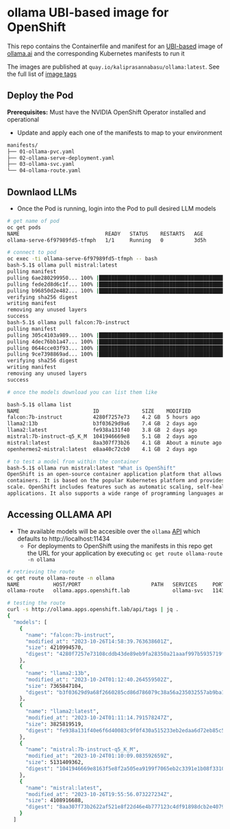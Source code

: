 # ollama UBI-based image for OpenShift

This repo contains the Containerfile and manifest for an [UBI-based](https://catalog.redhat.com/software/base-images) image of [ollama.ai](https://ollama.ai) and the corresponding Kubernetes manifests to run it

The images are published at `quay.io/kaliprasannabasu/ollama:latest`. See the full list of [image tags](https://quay.io/repository/kaliprasannabasu/ollama?tab=tags&tag=latest)


## Deploy the Pod

**Prerequisites:** Must have the NVIDIA OpenShift Operator installed and operational

- Update and apply each one of the manifests to map to your environment

```bash
manifests/
├── 01-ollama-pvc.yaml
├── 02-ollama-serve-deployment.yaml
├── 03-ollama-svc.yaml
└── 04-ollama-route.yaml
```

## Downlaod LLMs

- Once the Pod is running, login into the Pod to pull desired LLM models

```bash
# get name of pod
oc get pods
NAME                            READY   STATUS    RESTARTS   AGE
ollama-serve-6f97989fd5-tfmph   1/1     Running   0          3d5h

# connect to pod
oc exec -ti ollama-serve-6f97989fd5-tfmph -- bash
bash-5.1$ ollama pull mistral:latest
pulling manifest
pulling 6ae280299950... 100% |███████████████████████████████████████████████████████████████████████████████████████| (4.1/4.1 GB, 77 TB/s)
pulling fede2d8d6c1f... 100% |█████████████████████████████████████████████████████████████████████████████████████████| (29/29 B, 1.3 MB/s)
pulling b96850d2e482... 100% |████████████████████████████████████████████████████████████████████████████████████████| (307/307 B, 16 MB/s)
verifying sha256 digest
writing manifest
removing any unused layers
success
bash-5.1$ ollama pull falcon:7b-instruct
pulling manifest
pulling 305c4103a989... 100% |██████████████████████████████████████████████████████████████| (4.2/4.2 GB, 112 MB/s)         
pulling 4dec76bb1a47... 100% |████████████████████████████████████████████████████████████████████| (45/45 B, 28 B/s)        
pulling 0644cce03f93... 100% |████████████████████████████████████████████████████████████████████| (31/31 B, 25 B/s)        
pulling 9ce7398869ad... 100% |█████████████████████████████████████████████████████████████████| (382/382 B, 120 B/s)        
verifying sha256 digest
writing manifest
removing any unused layers
success

# once the models download you can list them like

bash-5.1$ ollama list
NAME                      	ID          	SIZE  	MODIFIED
falcon:7b-instruct        	4280f7257e73	4.2 GB	5 hours ago
llama2:13b                	b3f03629d9a6	7.4 GB	2 days ago
llama2:latest             	fe938a131f40	3.8 GB	2 days ago
mistral:7b-instruct-q5_K_M	1041946669e8	5.1 GB	2 days ago
mistral:latest            	8aa307f73b26	4.1 GB	About a minute ago
openhermes2-mistral:latest	e8aa40c72cb0	4.1 GB	2 days ago

# to test a model from within the container 
bash-5.1$ ollama run mistral:latest "What is OpenShift"
OpenShift is an open-source container application platform that allows developers to easily build, deploy and manage applications in
containers. It is based on the popular Kubernetes platform and provides a user-friendly interface for managing containerized applications at
scale. OpenShift includes features such as automatic scaling, self-healing, and built-in security, making it an ideal platform for enterprise
applications. It also supports a wide range of programming languages and frameworks, making it accessible to developers of all backgrounds.
```

## Accessing OLLAMA API

- The available models will be accesible over the `ollama` [API](https://github.com/ollama/ollama/blob/main/docs/api.md) which defaults to http://localhost:11434
    - For deployments to OpenShift using the manifests in this repo get the URL for your application by executing `oc get route ollama-route -n ollama`

```bash
# retrieving the route
oc get route ollama-route -n ollama
NAME           HOST/PORT                       PATH   SERVICES     PORT    TERMINATION   WILDCARD
ollama-route   ollama.apps.openshift.lab              ollama-svc   11434                 None

# testing the route
curl -s http://ollama.apps.openshift.lab/api/tags | jq .
{
  "models": [
    {
      "name": "falcon:7b-instruct",
      "modified_at": "2023-10-26T14:58:39.763638601Z",
      "size": 4210994570,
      "digest": "4280f7257e73108cddb43de89eb9fa28350a21aaaf997b5935719f9de0281563"
    },
    {
      "name": "llama2:13b",
      "modified_at": "2023-10-24T01:12:40.264559502Z",
      "size": 7365847104,
      "digest": "b3f03629d9a68f2660285cd86d786079c38a56a235032557ab9ba170786f0cf3"
    },
    {
      "name": "llama2:latest",
      "modified_at": "2023-10-24T01:11:14.791578247Z",
      "size": 3825819519,
      "digest": "fe938a131f40e6f6d40083c9f0f430a515233eb2edaa6d72eb85c50d64f2300e"
    },
    {
      "name": "mistral:7b-instruct-q5_K_M",
      "modified_at": "2023-10-24T01:10:09.083592659Z",
      "size": 5131409362,
      "digest": "1041946669e8163f5e8f2a505ea9199f7065eb2c3391e1b08f331005c026fd12"
    },
    {
      "name": "mistral:latest",
      "modified_at": "2023-10-26T19:55:56.073227234Z",
      "size": 4108916688,
      "digest": "8aa307f73b2622af521e8f22d46e4b777123c4df91898dcb2e4079dc8fdf579e"
    }
  ]

```

